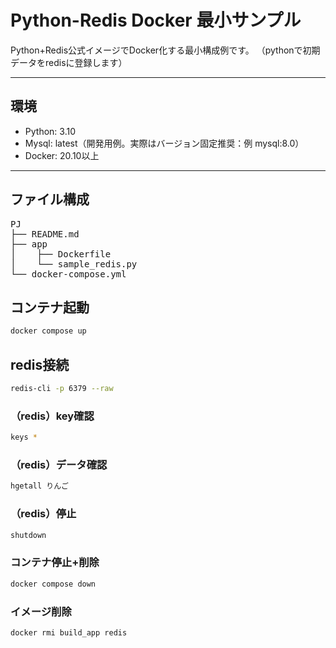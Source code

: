 # Python-Redis Docker 最小サンプル
Python+Redis公式イメージでDocker化する最小構成例です。
（pythonで初期データをredisに登録します）

---

## 環境
- Python: 3.10
- Mysql: latest（開発用例。実際はバージョン固定推奨：例 mysql:8.0）
- Docker: 20.10以上

---

## ファイル構成
<pre>
PJ
├── README.md
├── app
│    ├── Dockerfile
│    └── sample_redis.py
└── docker-compose.yml
</pre>

## コンテナ起動
```bash
docker compose up
```

## redis接続
```bash
redis-cli -p 6379 --raw
```

### （redis）key確認
```bash
keys *
```

### （redis）データ確認
```bash
hgetall りんご
```

### （redis）停止
```bash
shutdown
```

###  コンテナ停止+削除
```bash
docker compose down
```

###  イメージ削除
```bash
docker rmi build_app redis
```